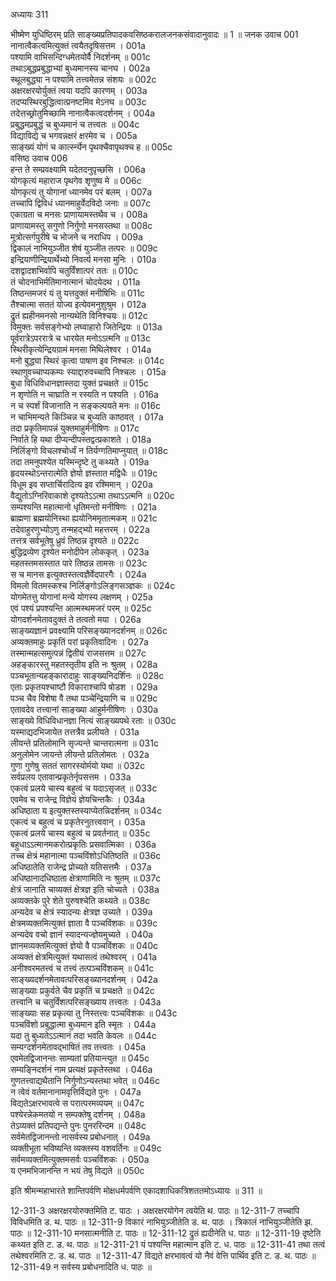 अध्यायः 311

भीष्मेण युधिष्ठिरम् प्रति साङ्ख्यप्रतिपादकवसिष्ठकरालजनकसंवादानुवादः ॥ 1 ॥
जनक उवाच 	001  
नानात्वैकत्वमित्युक्तं त्वयैतदृषिसत्तम ।	001a  
पश्यामि वाभिसन्दिग्धमेतयोर्वै निदर्शनम् ॥	001c  
तथाऽबुद्धप्रबुद्धाभ्यां बुध्यमानस्य चानघ ।	002a  
स्थूलबुद्ध्या न पश्यामि तत्त्वमेतन्न संशयः ॥	002c  
अक्षरक्षरयोर्युक्तं त्वया यदपि कारणम् ।	003a  
तदप्यस्थिरबुद्धित्वात्प्रनष्टमिव मेऽनघ ॥	003c  
तदेत्तच्छ्रोतुमिच्छामि नानात्वैकत्वदर्शनम् ।	004a  
प्रबुद्धमप्रबुद्धं च बुध्यमानं च तत्त्वतः ॥	004c  
विद्याविद्ये च भगवन्नक्षरं क्षरमेव च ।	005a  
साङ्ख्यं योगं च कार्त्स्न्येन पृथक्चैवापृथक्च ह ॥	005c  
वसिष्ठ उवाच 	006  
हन्त ते सम्प्रवक्ष्यामि यदेतदनुपृच्छसि ।	006a  
योगकृत्यं महाराज पृथगेव शृणुष्व मे ॥	006c  
योगकृत्यं तु योगानां ध्यानमेव परं बलम् ।	007a  
तच्चापि द्विविधं ध्यानमाहुर्वेदविदो जनाः ॥	007c  
एकाग्रता च मनसः प्राणायामस्तथैव च ।	008a  
प्राणायामस्तु सगुणो निर्गुणो मनसस्तथा ॥	008c  
मूत्रोत्सर्गपुरीषे च भोजने च नराधिप ।	009a  
द्विकालं नाभियुञ्जीत शेषं युञ्जीत तत्परः ॥	009c  
इन्द्रियाणीन्द्रियार्थेभ्यो निवर्त्य मनसा मुनिः ।	010a  
दशद्वादशभिर्वापि चतुर्विंशात्परं ततः ॥	010c  
तं चोदनाभिर्मतिमानात्मानं चोदयेदथ ।	011a  
तिष्ठन्तमजरं यं तु यत्तदुक्तं मनीषिभिः ॥	011c  
तैश्चात्मा सततं योज्य इत्येवमनुशुश्रुम ।	012a  
द्रुतं ह्यहीनमनसो नान्यथेति विनिश्चयः ॥	012c  
विमुक्तः सर्वसङ्गेभ्यो लघ्वाहारो जितेन्द्रियः ॥	013a  
पूर्वरात्रेऽपररात्रे च धारयेत मनोऽऽत्मनि ॥	013c  
स्थिरीकृत्येन्द्रियग्रामं मनसा मिथिलेश्वर ।	014a  
मनो बुद्ध्या स्थिरं कृत्वा पाषाण इव निश्चलः ॥	014c  
स्थाणुवच्चाप्यकम्पः स्याद्दारुवच्चापि निश्चलः ।	015a  
बुधा विधिविधानज्ञास्तदा युक्तं प्रचक्षते ॥	015c  
न शृणोति न चाघ्राति न रस्यति न पश्यति ।	016a  
न च स्पर्शं विजानाति न सङ्कल्पयते मनः ॥	016c  
न चाभिमन्यते किञ्चिन्न च बुध्यति काष्ठवत् ।	017a  
तदा प्रकृतिमापन्नं युक्तमाहुर्मनीषिणः ॥	017c  
निर्वाते हि यथा दीप्यन्दीपस्तद्वत्प्रकाशते ।	018a  
निर्लिङ्गो विचलश्चोर्ध्वं न तिर्यग्गतिमाप्नुयात् ॥	018c  
तदा तमनुपश्येत यस्मिन्दृष्टे तु कथ्यते ।	019a  
हृदयस्थोऽन्तरात्मेति ज्ञेयो ज्ञस्तात मद्विधैः ॥	019c  
विधूम इव सप्तार्चिरादित्य इव रश्मिमान् ।	020a  
वैद्युतोऽग्निरिवाकाशे दृश्यतेऽऽत्मा तथाऽऽत्मनि ॥	020c  
सम्पश्यन्ति महात्मानो धृतिमन्तो मनीषिणः ।	021a  
ब्राह्मणा ब्रह्मयोनिस्था ह्ययोनिममृतात्मकम् ॥	021c  
तदेवाहुरणुभ्योऽणु तन्महद्भ्यो महत्तरम् ।	022a  
तत्तत्र सर्वभूतेषु ध्रुवं तिष्ठन्न दृश्यते ॥	022c  
बुद्धिद्रव्येण दृश्येत मनोदीपेन लोककृत् ।	023a  
महतस्तमसस्तात पारे तिष्ठन्न तामसः ॥	023c  
स च मानस इत्युक्तस्तत्वज्ञैर्वेदपारगैः ।	024a  
विमलो वितमस्कश्च निर्लिङ्गोऽलिङ्गसञ्ज्ञकः ॥	024c  
योगमेतत्तु योगानां मन्ये योगस्य लक्षणम् ।	025a  
एवं पश्यं प्रपश्यन्ति आत्मस्थमजरं परम् ॥	025c  
योगदर्शनमेतावदुक्तं ते तत्वतो मया ।	026a  
साङ्ख्यज्ञानं प्रवक्ष्यामि परिसङ्ख्यानदर्शनम् ॥	026c  
अव्यक्तमाहुः प्रकृतिं परां प्रकृतिवादिनः ।	027a  
तस्मान्महत्समुत्पन्नं द्वितीयं राजसत्तम ॥	027c  
अहङ्कारस्तु महतस्तृतीय इति नः श्रुतम् ।	028a  
पञ्चभूतान्यहङ्कारादाहुः साङ्ख्यनिदर्शिनः ॥	028c  
एताः प्रकृतयश्चाष्टौ विकाराश्चापि षोडश ।	029a  
पञ्च चैव विशेषा वै तथा पञ्चेन्द्रियाणि च ॥	029c  
एतावदेव तत्त्वानां साङ्ख्या आहुर्मनीषिणः ।	030a  
साङ्ख्ये विधिविधानज्ञा नित्यं साङ्ख्यपथे रताः ॥	030c  
यस्माद्यदभिजायेत तत्तत्रैव प्रलीयते ।	031a  
लीयन्ते प्रतिलोमानि सृज्यन्ते चान्तरात्मना ॥	031c  
अनुलोमेन जायन्ते लीयन्ते प्रतिलोमतः ।	032a  
गुणा गुणेषु सततं सागरस्योर्मयो यथा ॥	032c  
सर्वप्रलय एतावान्प्रकृतेर्नृपसत्तम ।	033a  
एकत्वं प्रलये चास्य बहुत्वं च यदाऽसृजत् ॥	033c  
एवमेव च राजेन्द्र विज्ञेयं ज्ञेयचिन्तकैः ।	034a  
अधिष्ठाता य इत्युक्तस्तस्याप्येतन्निदर्शनम् ॥	034c  
एकत्वं च बहुत्वं च प्रकृतेरनुतत्त्ववान् ।	035a  
एकत्वं प्रलये चास्य बहुत्वं च प्रवर्तनात् ॥	035c  
बहुधाऽऽत्मानमकरोत्प्रकृतिः प्रसवात्मिका ।	036a  
तच्च क्षेत्रं महानात्मा पञ्चविंशोऽधितिष्ठति ॥	036c  
अधिष्ठातेति राजेन्द्र प्रोच्यते यतिसत्तमैः ।	037a  
अधिष्ठानादधिष्ठाता क्षेत्राणामिति नः श्रुतम् ॥	037c  
क्षेत्रं जानाति चाव्यक्तं क्षेत्रज्ञ इति चोच्यते ।	038a  
अव्यक्तके पुरे शेते पुरुषश्चेति कथ्यते ॥	038c  
अन्यदेव च क्षेत्रं स्यादन्यः क्षेत्रज्ञ उच्यते ।	039a  
क्षेत्रमव्यक्तमित्युक्तं ज्ञाता वै पञ्चविंशकः ॥	039c  
अन्यदेव वचो ज्ञानं स्यादन्यज्ज्ञेयमुच्यते ।	040a  
ज्ञानमव्यक्तमित्युक्तं ज्ञेयो वै पञ्चविंशकः ॥	040c  
अव्यक्तं क्षेत्रमित्युक्तं यथासत्वं तथेश्वरम् ।	041a  
अनीश्वरमतत्त्वं च तत्त्वं तत्पञ्चविंशकम् ॥	041c  
साङ्ख्यदर्शनमेतावत्परिसङ्ख्यानदर्शनम् ।	042a  
साङ्ख्याः प्रकुर्वते चैव प्रकृतिं च प्रचक्षते ॥	042c  
तत्त्वानि च चतुर्विंशत्परिसङ्ख्याय तत्त्वतः ।	043a  
साङ्ख्याः सह प्रकृत्या तु निस्तत्त्वः पञ्चविंशकः ॥	043c  
पञ्चविंशो प्रबुद्धात्मा बुध्यमान इति स्मृतः ।	044a  
यदा तु बुध्यतेऽऽत्मानं तदा भवति केवलः ॥	044c  
सम्यग्दर्शनमेतावद्भाषितं तव तत्त्वतः ।	045a  
एवमेतद्विजानन्तः साम्यतां प्रतियान्त्युत ॥	045c  
सम्यङ्निदर्शनं नाम प्रत्यक्षं प्रकृतेस्तथा ।	046a  
गुणतत्त्वाद्यथैतानि निर्गुणोऽन्यस्तथा भवेत् ॥	046c  
न त्वेवं वर्तमानानामवृत्तिर्विद्यते पुनः ।	047a  
विद्यतेऽक्षरभावत्वे स परात्परमव्ययम् ॥	047c  
पश्येरन्नेकमतयो न सम्पक्तेषु दर्शनम् ।	048a  
तेऽव्यक्तं प्रतिपद्यन्ते पुनः पुनररिन्दम ॥	048c  
सर्वमेतद्विजानन्तो नासर्वस्य प्रबोधनात् ।	049a  
व्यक्तीभूता भविष्यन्ति व्यक्तस्य वशवर्तिनः ॥	049c  
सर्वमव्यक्तमित्युक्तमसर्वः पञ्चविंशकः ।	050a  
य एनमभिजानन्ति न भयं तेषु विद्यते ॥ 	050c  

इति श्रीमन्महाभारते शान्तिपर्वणि मोक्षधर्मपर्वणि एकादशाधिकत्रिशततमोऽध्यायः ॥ 311 ॥

12-311-3 अक्षरक्षरयोरुक्तमिति ट. पाठः । अक्षरक्षरयोगेन त्वयेति थ. पाठः ॥ 12-311-7 तच्चापि विविधमिति ड. थ. पाठः ॥ 12-311-9 विकारं नाभियुञ्जीतेति ड. थ. पाठः । त्रिकालं नाभियुञ्जीतेति झ. पाठः ॥ 12-311-10 मनसात्मनीति ट. पाठः ॥ 12-311-12 द्रुतं ह्यदीनेति ध. पाठः ॥ 12-311-19 दृष्टेति कथ्यत इति ट. ड. थ. पाठः ॥ 12-311-21 यं पश्यन्ति महात्मान इति ट. ध. पाठः ॥ 12-311-41 तथा तत्वं तथेश्वरमिति ट. ड. थ. पाठः ॥ 12-311-47 विद्यते क्षरभावत्वं यो नैवं वेत्ति पार्थिव इति ट. ड. थ. पाठः ॥ 12-311-49 न सर्वस्य प्रबोधनादिति ध. पाठः ॥
